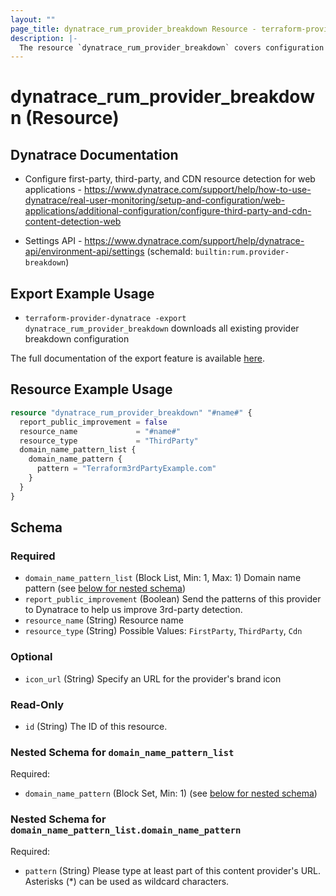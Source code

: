 ```yaml
---
layout: ""
page_title: dynatrace_rum_provider_breakdown Resource - terraform-provider-dynatrace"
description: |-
  The resource `dynatrace_rum_provider_breakdown` covers configuration for provider breakdown rules for real user monitoring
---
```


# dynatrace_rum_provider_breakdown (Resource)

## Dynatrace Documentation

- Configure first-party, third-party, and CDN resource detection for web applications - https://www.dynatrace.com/support/help/how-to-use-dynatrace/real-user-monitoring/setup-and-configuration/web-applications/additional-configuration/configure-third-party-and-cdn-content-detection-web

- Settings API - https://www.dynatrace.com/support/help/dynatrace-api/environment-api/settings (schemaId: `builtin:rum.provider-breakdown`)

## Export Example Usage

- `terraform-provider-dynatrace -export dynatrace_rum_provider_breakdown` downloads all existing provider breakdown configuration

The full documentation of the export feature is available [here](https://registry.terraform.io/providers/dynatrace-oss/dynatrace/latest/docs/guides/export-v2).

## Resource Example Usage

```terraform
resource "dynatrace_rum_provider_breakdown" "#name#" {
  report_public_improvement = false
  resource_name             = "#name#"
  resource_type             = "ThirdParty"
  domain_name_pattern_list {
    domain_name_pattern {
      pattern = "Terraform3rdPartyExample.com"
    }
  }
}
```

<!-- schema generated by tfplugindocs -->
## Schema

### Required

- `domain_name_pattern_list` (Block List, Min: 1, Max: 1) Domain name pattern (see [below for nested schema](#nestedblock--domain_name_pattern_list))
- `report_public_improvement` (Boolean) Send the patterns of this provider to Dynatrace to help us improve 3rd-party detection.
- `resource_name` (String) Resource name
- `resource_type` (String) Possible Values: `FirstParty`, `ThirdParty`, `Cdn`

### Optional

- `icon_url` (String) Specify an URL for the provider's brand icon

### Read-Only

- `id` (String) The ID of this resource.

<a id="nestedblock--domain_name_pattern_list"></a>
### Nested Schema for `domain_name_pattern_list`

Required:

- `domain_name_pattern` (Block Set, Min: 1) (see [below for nested schema](#nestedblock--domain_name_pattern_list--domain_name_pattern))

<a id="nestedblock--domain_name_pattern_list--domain_name_pattern"></a>
### Nested Schema for `domain_name_pattern_list.domain_name_pattern`

Required:

- `pattern` (String) Please type at least part of this content provider's URL. Asterisks (*) can be used as wildcard characters.
 